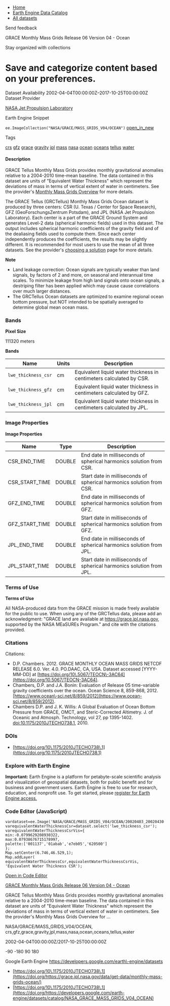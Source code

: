 



* [Home](https://developers.google.com/)
* [Earth Engine Data Catalog](https://developers.google.com/earth-engine/datasets)
* [All datasets](https://developers.google.com/earth-engine/datasets/catalog)





 
 
 Send feedback
 
 

GRACE Monthly Mass Grids Release 06 Version 04 \- Ocean


 
 Stay organized with collections
 

 
 Save and categorize content based on your preferences.
=========================================================================================================================================================








Dataset Availability
2002\-04\-04T00:00:00Z–2017\-10\-25T00:00:00Z
Dataset Provider


[NASA Jet Propulsion Laboratory](https://grace.jpl.nasa.gov/data/get-data/monthly-mass-grids-ocean/)



Earth Engine Snippet


`ee.ImageCollection("NASA/GRACE/MASS_GRIDS_V04/OCEAN")` 
[open\_in\_new](https://code.earthengine.google.com/?scriptPath=Examples:Datasets/NASA/NASA_GRACE_MASS_GRIDS_V04_OCEAN)





Tags


[crs](/earth-engine/datasets/tags/crs)
[gfz](/earth-engine/datasets/tags/gfz)
[grace](/earth-engine/datasets/tags/grace)
[gravity](/earth-engine/datasets/tags/gravity)
[jpl](/earth-engine/datasets/tags/jpl)
[mass](/earth-engine/datasets/tags/mass)
[nasa](/earth-engine/datasets/tags/nasa)
[ocean](/earth-engine/datasets/tags/ocean)
[oceans](/earth-engine/datasets/tags/oceans)
[tellus](/earth-engine/datasets/tags/tellus)
[water](/earth-engine/datasets/tags/water)








#### Description



GRACE Tellus Monthly Mass Grids provides monthly
gravitational anomalies relative to a 2004\-2010 time\-mean baseline.
The data contained in this dataset are units of "Equivalent Water Thickness"
which represent the deviations of mass in terms of vertical extent
of water in centimeters. See the provider's [Monthly Mass
Grids Overview](https://grace.jpl.nasa.gov/data/monthly-mass-grids/)
for more details.


The GRACE Tellus (GRCTellus) Monthly Mass Grids Ocean dataset is produced
by three centers: CSR (U. Texas / Center for Space Research),
GFZ (GeoForschungsZentrum Potsdam), and JPL
(NASA Jet Propulsion Laboratory). Each center is a part
of the GRACE Ground System and generates Level\-2 data
(spherical harmonic fields) used in this dataset.
The output includes spherical harmonic coefficients
of the gravity field and of the dealiasing fields used to compute them.
Since each center independently produces the coefficients, the results
may be slightly different. It is recommended for most users to
use the mean of all three datasets. See the provider's [choosing a
solution](https://grace.jpl.nasa.gov/data/choosing-a-solution/) page
for more details.


**Note**


* Land leakage correction: Ocean signals are typically weaker
than land signals, by factors of 2 and more, on seasonal and
interannual time scales. To minimize leakage from high land
signals onto ocean signals, a destriping filter has been applied
which may cause cause correlations over much larger distances.
* The GRCTellus Ocean datasets are optimized to examine regional
ocean bottom pressure, but NOT intended to be spatially
averaged to determine global mean ocean mass.





### Bands



**Pixel Size**
  
111320 meters



**Bands**




| Name | Units | Description |
| --- | --- | --- |
| `lwe_thickness_csr` | cm | Equivalent liquid water thickness in centimeters calculated by CSR. |
| `lwe_thickness_gfz` | cm | Equivalent liquid water thickness in centimeters calculated by GFZ. |
| `lwe_thickness_jpl` | cm | Equivalent liquid water thickness in centimeters calculated by JPL. |




### Image Properties


**Image Properties**




| Name | Type | Description |
| --- | --- | --- |
| CSR\_END\_TIME | DOUBLE | End date in milliseconds of spherical harmonics solution from CSR. |
| CSR\_START\_TIME | DOUBLE | Start date in milliseconds of spherical harmonics solution from CSR. |
| GFZ\_END\_TIME | DOUBLE | End date in milliseconds of spherical harmonics solution from GFZ. |
| GFZ\_START\_TIME | DOUBLE | Start date in milliseconds of spherical harmonics solution from GFZ. |
| JPL\_END\_TIME | DOUBLE | End date in milliseconds of spherical harmonics solution from JPL. |
| JPL\_START\_TIME | DOUBLE | Start date in milliseconds of spherical harmonics solution from JPL. |




### Terms of Use


**Terms of Use**


All NASA\-produced data from the GRACE mission is made freely available
for the public to use. When using any of the GRCTellus data, please
add an acknowledgment: "GRACE land are available at
<https://grace.jpl.nasa.gov>,
supported by the NASA MEaSUREs Program." and cite with the
citations provided.




### Citations



Citations:
* D.P. Chambers. 2012\. GRACE MONTHLY OCEAN MASS GRIDS NETCDF
RELEASE 6\.0\. Ver. 4\.0\. PO.DAAC, CA, USA. Dataset accessed
\[YYYY\-MM\-DD] at [https://doi.org/10\.5067/TEOCN\-3AC64](https://doi.org/10.5067/TEOCN-3AC64).
* Chambers, D.P. and J.A. Bonin: Evaluation of Release 05
time\-variable gravity coefficients over the ocean. Ocean Science 8,
859\-868, 2012\.
[https://www.ocean\-sci.net/8/859/2012](https://www.ocean-sci.net/8/859/2012).
* Chambers D.P. and J. K. Willis: A Global Evaluation of Ocean Bottom
Pressure from GRACE, OMCT, and Steric\-Corrected Altimetry. J.
of Oceanic and Atmosph. Technology, vol 27, pp 1395\-1402\.
[doi:10\.1175/2010JTECHO738\.1](https://doi.org/10.1175/2010JTECHO738.1),
2010\.





### DOIs


* [https://doi.org/10\.1175/2010JTECHO738\.1](https://doi.org/10.1175/2010JTECHO738.1)




### Explore with Earth Engine


**Important:** 
 Earth Engine is a platform for petabyte\-scale scientific analysis and visualization of
 geospatial datasets, both for public benefit and for business and government users.
 Earth Engine is free to use for research, education, and nonprofit use. To get started, please
 [register for Earth Engine access.](https://console.cloud.google.com/earth-engine)



### Code Editor (JavaScript)



```
vardataset=ee.Image('NASA/GRACE/MASS_GRIDS_V04/OCEAN/20020403_20020430');
varequivalentWaterThicknessCsr=dataset.select('lwe_thickness_csr');
varequivalentWaterThicknessCsrVis={
min:-0.0799629208930322,
max:0.07938676715178997,
palette:['001137','01abab','e7eb05','620500']
};
Map.setCenter(6.746,46.529,1);
Map.addLayer(
equivalentWaterThicknessCsr,equivalentWaterThicknessCsrVis,
'Equivalent Water Thickness CSR');
```



[Open in Code Editor](https://code.earthengine.google.com/?scriptPath=Examples:Datasets/NASA/NASA_GRACE_MASS_GRIDS_V04_OCEAN)


[GRACE Monthly Mass Grids Release 06 Version 04 \- Ocean](/earth-engine/datasets/catalog/NASA_GRACE_MASS_GRIDS_V04_OCEAN)

GRACE Tellus Monthly Mass Grids provides monthly gravitational anomalies relative to a 2004\-2010 time\-mean baseline. The data contained in this dataset are units of "Equivalent Water Thickness" which represent the deviations of mass in terms of vertical extent of water in centimeters. See the provider's Monthly Mass Grids Overview for …

 NASA/GRACE/MASS\_GRIDS\_V04/OCEAN,
 crs,gfz,grace,gravity,jpl,mass,nasa,ocean,oceans,tellus,water

2002\-04\-04T00:00:00Z/2017\-10\-25T00:00:00Z



 \-90 \-180 90 180
 



Google Earth Engine
https://developers.google.com/earth\-engine/datasets

* [https://doi.org/10\.1175/2010JTECHO738\.1](https://doi.org/https://grace.jpl.nasa.gov/data/get-data/monthly-mass-grids-ocean/)
* [https://doi.org/10\.1175/2010JTECHO738\.1](https://doi.org/https://developers.google.com/earth-engine/datasets/catalog/NASA_GRACE_MASS_GRIDS_V04_OCEAN)









